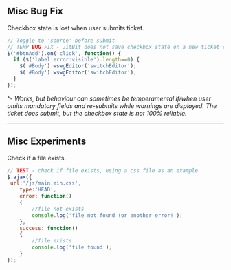 ## Misc Bug Fix

Checkbox state is lost when user submits ticket.

```javascript
// Toggle to 'source' before submit
// TEMP BUG FIX - JitBit does not save checkbox state on a new ticket submit
$('#btnAdd').on('click', function() {
  if ($('label.error:visible').length==0) {
    $('#Body').wswgEditor('switchEditor');
    $('#Body').wswgEditor('switchEditor');
  }
});
```
^- *Works, but behaviour can sometimes be temperamental if/when user omits mandatory fields and re-submits while warnings are displayed. The ticket does submit, but the checkbox state is not 100% reliable.*

-----

## Misc Experiments

Check if a file exists.

```javascript
// TEST - check if file exists, using a css file as an example
$.ajax({
 url:'/js/main.min.css',
    type:'HEAD',
    error: function()
    {
        //file not exists
        console.log('file not found (or another error!');
    },
    success: function()
    {
        //file exists
        console.log('file found');
    }
});
```
